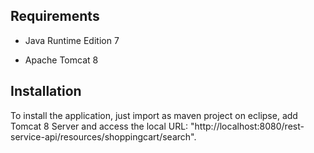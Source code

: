 ## Requirements

- Java Runtime Edition 7

- Apache Tomcat 8

## Installation
To install the application, just import as maven project on eclipse, add Tomcat 8 Server and access the local URL: "http://localhost:8080/rest-service-api/resources/shoppingcart/search".
